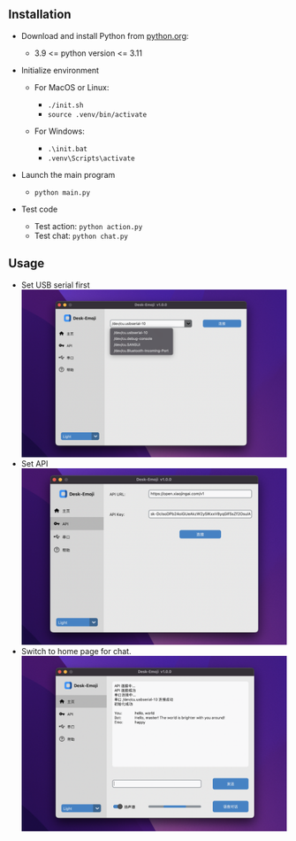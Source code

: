 ## Installation

* Download and install Python from [python.org](https://www.python.org/):

  * 3.9 <= python version <= 3.11
* Initialize environment

  * For MacOS or Linux:

    * `./init.sh`
    * `source .venv/bin/activate`
  * For Windows:

    * `.\init.bat`
    * `.venv\Scripts\activate`
* Launch the main program

  * `python main.py`
* Test code

  * Test action: `python action.py`
  * Test chat:  `python chat.py`

## Usage

* Set USB serial first ![1731337605099](../image/software_manual/1731337605099.png)
* Set API![1731337596886](../image/software_manual/1731337596886.png)
* Switch to home page for chat.![1731337588248](../image/software_manual/1731337588248.png)
